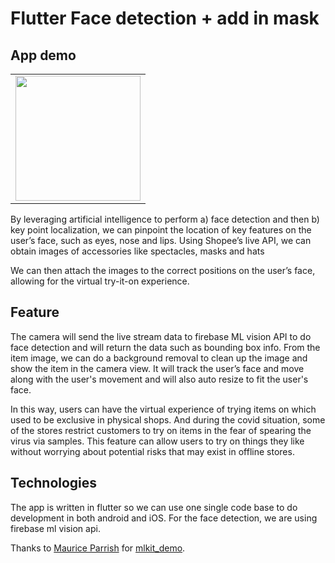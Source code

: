 # Flutter Face detection + add in mask

## App demo
<div style="text-align: center"><table><tr>
  <td style="text-align: center">
    <img src="https://github.com/ShopeeUltraHackathon2021/GroupH3/blob/master/shopping-app/assets/images/demo.gif" width="200"/></a>
</td>
</tr></table></div>

By leveraging artificial intelligence to perform a) face detection and then b) key point localization, we can pinpoint the location of key features on the user’s face, such as eyes, nose and lips. 
Using Shopee’s live API, we can obtain images of accessories like spectacles, masks and hats

We can then attach the images to the correct positions on the user’s face, allowing for the virtual try-it-on experience.

## Feature
The camera will send the live stream data to firebase ML vision API to do face detection and will return the data such as bounding box info. 
From the item image, we can do a background removal to clean up the image and show the item in the camera view. It will track the user’s face and move along with the user's movement and will also auto resize to fit the user's face. 

In this way, users can have the virtual experience of trying items on which used to be exclusive in physical shops. And during the covid situation, some of the stores restrict customers to try on items in the fear of spearing the virus via samples. This feature can allow users to try on things they like without worrying about potential risks that may exist in offline stores. 

## Technologies
The app is written in flutter so we can use one single code base to do development in both android and iOS. For the face detection, we are using firebase ml vision api.
  
Thanks to [Maurice Parrish](https://github.com/bparrishMines) for [mlkit_demo](https://github.com/bparrishMines/mlkit_demo).